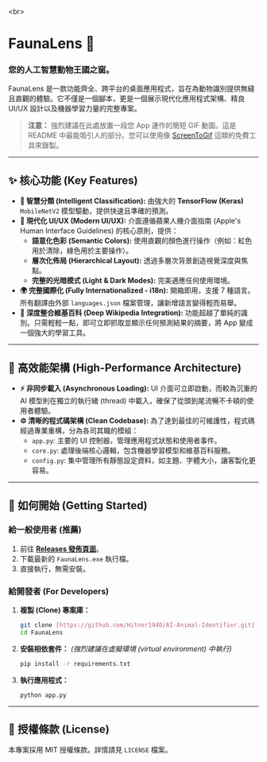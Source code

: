 \<br\>

# FaunaLens 🐾

### 您的人工智慧動物王國之窗。

[](https://www.python.org/downloads/release/python-3110/)
[](https://opensource.org/licenses/MIT)
[](https://www.google.com/search?q=https://github.com/Hitner1940/AI-Animal-Identifier/releases/latest)

FaunaLens 是一款功能齊全、跨平台的桌面應用程式，旨在為動物識別提供無縫且直觀的體驗。它不僅是一個腳本，更是一個展示現代化應用程式架構、精良 UI/UX 設計以及機器學習力量的完整專案。

> **注意：** 強烈建議在此處放置一段您 App 運作的簡短 GIF 動圖。這是 README 中最能吸引人的部分。您可以使用像 [ScreenToGif](https://www.screentogif.com/) 這類的免費工具來錄製。

-----

## ✨ 核心功能 (Key Features)

  * **🧠 智慧分類 (Intelligent Classification):** 由強大的 **TensorFlow (Keras)** `MobileNetV2` 模型驅動，提供快速且準確的預測。
  * **🎨 現代化 UI/UX (Modern UI/UX):** 介面遵循蘋果人機介面指南 (Apple's Human Interface Guidelines) 的核心原則，提供：
      * **語意化色彩 (Semantic Colors):** 使用直觀的顏色進行操作（例如：紅色用於清除，綠色用於主要操作）。
      * **層次化佈局 (Hierarchical Layout):** 透過多層次背景創造視覺深度與焦點。
      * **完整的光暗模式 (Light & Dark Modes):** 完美適應任何使用環境。
  * **🌍 完整國際化 (Fully Internationalized - i18n):** 開箱即用，支援 7 種語言。所有翻譯由外部 `languages.json` 檔案管理，讓新增語言變得輕而易舉。
  * **🔗 深度整合維基百科 (Deep Wikipedia Integration):** 功能超越了單純的識別。只需輕輕一點，即可立即抓取並顯示任何預測結果的摘要，將 App 變成一個強大的學習工具。

-----

## 🚀 高效能架構 (High-Performance Architecture)

  * **⚡ 非同步載入 (Asynchronous Loading):** UI 介面可立即啟動，而較為沉重的 AI 模型則在獨立的執行緒 (thread) 中載入，確保了從頭到尾流暢不卡頓的使用者體驗。
  * **⚙️ 清晰的程式碼架構 (Clean Codebase):** 為了達到最佳的可維護性，程式碼經過專業重構，分為各司其職的模組：
      * `app.py`: 主要的 UI 控制器，管理應用程式狀態和使用者事件。
      * `core.py`: 處理後端核心邏輯，包含機器學習模型和維基百科服務。
      * `config.py`: 集中管理所有靜態設定資料，如主題、字體大小，讓客製化更容易。

-----

## 🚀 如何開始 (Getting Started)

### 給一般使用者 (推薦)

1.  前往 [**Releases 發佈頁面**](https://www.google.com/search?q=https://github.com/Hitner1940/AI-Animal-Identifier/releases)。
2.  下載最新的 `FaunaLens.exe` 執行檔。
3.  直接執行，無需安裝。

### 給開發者 (For Developers)

1.  **複製 (Clone) 專案庫：**
    ```bash
    git clone [https://github.com/Hitner1940/AI-Animal-Identifier.git]
    cd FaunaLens
    ```
2.  **安裝相依套件：**
    *(強烈建議在虛擬環境 (virtual environment) 中執行)*
    ```bash
    pip install -r requirements.txt
    ```
3.  **執行應用程式：**
    ```bash
    python app.py
    ```

-----

## 📜 授權條款 (License)

本專案採用 MIT 授權條款。詳情請見 `LICENSE` 檔案。

